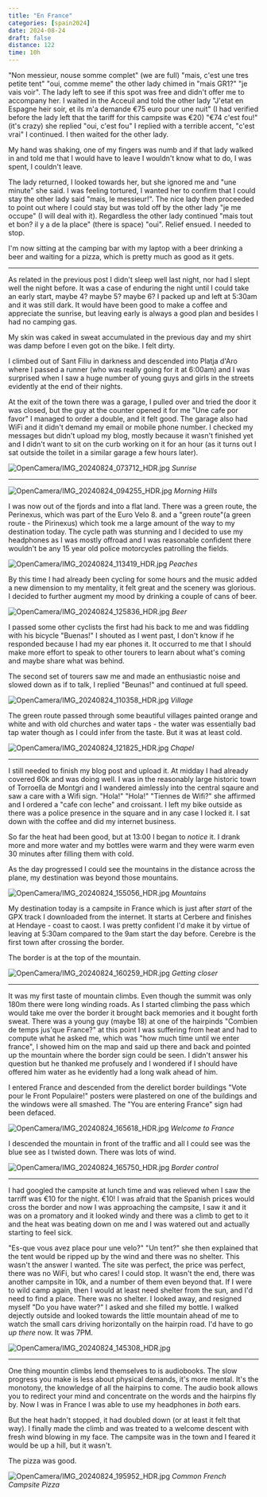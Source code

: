 ```yaml
--- 
title: "En France"
categories: [spain2024]
date: 2024-08-24
draft: false
distance: 122
time: 10h
---
```


"Non messieur, nouse somme complet" (we are full) "mais, c'est une tres petite
tent" "oui, comme meme" the other lady chimed in "mais GR1?" "je vais voir".
The lady left to see if this spot was free and didn't offer me to accompany her. I waited in the
Acceuil and told the other lady "J'etat en Espagne heir soir, et ils m'a
demande €75 euro pour une nuit" (I had verified before the lady left that the
tariff for this campsite was €20) "€74 c'est fou!" (it's crazy) she replied "oui, c'est
fou" I replied with a terrible accent, "c'est vrai" I continued. I then
waited for the other lady. 

My hand was shaking, one of my fingers was numb and if that lady
walked in and told me that I would have to leave I wouldn't know what to
do, I was spent, I couldn't leave.

The lady returned, I looked towards her, but she ignored me and "une minute"
 she said. I was feeling tortured, I wanted her to confirm that I
could stay the other lady said "mais, le messieur!". The nice lady then
proceeded to point out where I could stay but was told off by the other lady
"je me occupe" (I will deal with it). Regardless the other lady continued
"mais tout et bon? il y a de la place" (there is space) "oui". Relief ensued.
I needed to stop.

I'm now sitting at the camping bar with my laptop with a beer drinking a beer
and waiting for a pizza, which is pretty much as good as it gets.

---

As related in the previous post I didn't sleep well last night, nor had I
slept well the night before. It was a case of enduring the night until I could
take an early start, maybe 4? maybe 5? maybe 6? I packed up and left at 5:30am
and it was still dark. It would have been good to make a coffee and appreciate
the sunrise, but leaving early is always a good plan and besides I had no
camping gas.

My skin was caked in sweat accumulated in the previous day and my shirt was
damp before I even got on the bike. I felt dirty.

I climbed out of Sant Filiu in darkness and descended into Platja d'Aro where
I passed a runner (who was really going for it at 6:00am) and I was surprised
when I saw a huge number of young guys and girls in the streets evidently
at the end of their nights.

At the exit of the town there was a garage, I pulled over
and tried the door it was closed, but the guy at the counter opened it for me
"Une cafe por favor" I managed to order a double, and it felt good. The garage
also had WiFi and it didn't demand my email or mobile phone number. I checked
my messages but didn't upload my blog, mostly because it wasn't finished yet
and I didn't want to sit on the curb working on it for an hour (as it turns
out I sat outside the toilet in a similar garage a few hours later).

![OpenCamera/IMG_20240824_073712_HDR.jpg](/images/spain2024/202408222313-sunrise.jpg)
*Sunrise*

---

![OpenCamera/IMG_20240824_094255_HDR.jpg](/images/spain2024/202408222313-morninghills.jpg)
*Morning Hills*

I was now out of the fjords and into a flat land. There was a green route, the
Perinexus, which was part of the Euro Velo 8. and a "green route"(a
green route - the Pirinexus) which took me a large amount of the way to my
destination today. The cycle path was stunning and I decided to use my
headphones as I was mostly offroad and I was reasonable confident there
wouldn't be any 15 year old police motorcycles patrolling the fields.

![OpenCamera/IMG_20240824_113419_HDR.jpg](/images/spain2024/202408222313-peaches.jpg)
*Peaches*

By this time I had already been cycling for some hours and the music added a
new dimension to my mentality, it felt great and the scenery was glorious. I
decided to further augment my mood by drinking a couple of cans of beer.

![OpenCamera/IMG_20240824_125836_HDR.jpg](/images/spain2024/202408222313-estrella.jpg)
*Beer*

I passed some other cyclists the first had his back to me and was fiddling
with his bicycle "Buenas!" I shouted as I went past, I don't know if he
responded because I had my ear phones it. It occurred to me that I should make
more effort to speak to other tourers to learn about what's coming and maybe
share what was behind.

The second set of tourers saw me and made an enthusiastic noise and slowed
down as if to talk, I replied "Beunas!" and continued at full speed.

![OpenCamera/IMG_20240824_110358_HDR.jpg](/images/spain2024/202408222313-village.jpg)
*Village*

The green route passed through some beautiful villages painted orange and
white and with old churches and water taps - the water was essentially bad tap
water though as I could infer from the taste. But it was at least cold.

![OpenCamera/IMG_20240824_121825_HDR.jpg](/images/spain2024/202408222313-chapel.jpg)
*Chapel*

---

I still needed to finish my blog post and upload it. At midday I had already
covered 60k and was doing well. I was in the reasonably large historic town of
Torroella de Montgri and I wandered aimlessly into the central sqaure and saw
a care with a Wifi sign. "Hola!" "Hola!" "Tiennes de Wifi?" she affirmed and I
ordered a "cafe con leche" and croissant. I left my bike outside as there was
a police presence in the square and in any case I locked it. I sat down with
the coffee and did my internet business.

So far the heat had been good, but at 13:00 I began to _notice_ it. I drank
more and more water and my bottles were warm and they were warm even 30
minutes after filling them with cold.

As the day progressed I could see the mountains in the distance across the
plane, my destination was beyond those mountains.

![OpenCamera/IMG_20240824_155056_HDR.jpg](/images/spain2024/202408222313-closemountain.jpg)
*Mountains*

My destination today is a campsite in France which is just after _start_ of
the GPX track I downloaded from the internet. It starts at Cerbere and
finishes at Hendaye - coast to caost. I was pretty confident I'd make it by
virtue of leaving at 5:30am compared to the 9am start the day before. Cerebre
is the first town after crossing the border.

The border is at the top of the mountain.

![OpenCamera/IMG_20240824_160259_HDR.jpg](/images/spain2024/202408222313-mountains.jpg)
*Getting closer*


---

It was my first taste of mountain climbs. Even though the summit was only 180m
there were long winding roads. As I started climbing the pass which would take
me over the border it brought back memories and it bought forth sweat. There
was a young guy (maybe 18) at one of the hairpinds "Combien de temps jus'que
France?" at this point I was suffering from heat and had to compute what he
asked me, which was "how much time until we enter france", I showed him on the
map and said up there and back and pointed up the mountain where the border
sign could be seen. I didn't answer his question but he thanked me profusely
and I wondered if I should have offered him water as he evidently had a long
walk ahead of him.

I entered France and descended from the derelict border buildings "Vote pour
le Front Populaire!" posters were plastered on one of the buildings and the
windows were all smashed. The "You are entering France" sign had been defaced.

![OpenCamera/IMG_20240824_165618_HDR.jpg](/images/spain2024/202408222313-francesign.jpg)
*Welcome to France*

I descended the mountain in front of the traffic and all I could see was the
blue see as I twisted down. There was lots of wind.

![OpenCamera/IMG_20240824_165750_HDR.jpg](/images/spain2024/202408222313-gatewayfrance.jpg)
*Border control*

---

I had googled the campsite at lunch time and was relieved when I saw the
tarriff was €10 for the night. €10! I was afraid that the Spanish prices would
cross the border and now I was approaching the campsite, I saw it and it was
on a promatory and it looked windy and there was a climb to get to it and the
heat was beating down on me and I was watered out and actually starting to
feel sick.

"Es-que vous avez place pour une velo?" "Un tent?" she then explained that the
tent would be ripped up by the wind and there was no shelter. This wasn't the
answer I wanted. The site was perfect, the price was perfect, there was no
WiFi, but who cares! I could stop. It wasn't the end, there was another
campsite in 10k, and a number of them even beyond that. If I were to wild camp
again, then I would at least need shelter from the sun, and I'd need to find a
place. There was no shelter. I looked away, and resigned myself "Do you have
water?" I asked and she filled my bottle. I walked dejectly outside and looked
towards the little mountain ahead of me to watch the small cars driving
horizontally on the hairpin road. I'd have to go _up there_ now. It was 7PM.

![OpenCamera/IMG_20240824_145308_HDR.jpg](/images/spain2024/202408222313-castle.jpg)

---

One thing mountin climbs lend themselves to is audiobooks. The slow progress
you make is less about physical demands, it's more mental. It's the monotony,
the knowledge of all the hairpins to come. The audio book allows you to
redirect your mind and concentrate on the words and the hairpins fly by. Now I
was in France I was able to use my headphones in _both_ ears.

But the heat hadn't stopped, it had doubled down (or at least it felt that
way). I finally made the climb and was treated to a welcome descent with fresh
wind blowing in my face. The campsite was in the town and I feared it would be
up a hill, but it wasn't.

The pizza was good.

![OpenCamera/IMG_20240824_195952_HDR.jpg](/images/spain2024/202408241845-pizza.jpg)
*Common French Campsite Pizza*

